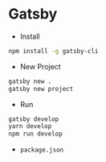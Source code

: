 # Gatsby


- Install

```sh
npm install -g gatsby-cli
```

- New Project

```sh
gatsby new .
gatsby new project
```


- Run


```sh
gatsby develop
yarn develop
npm run develop
```

- `package.json`



